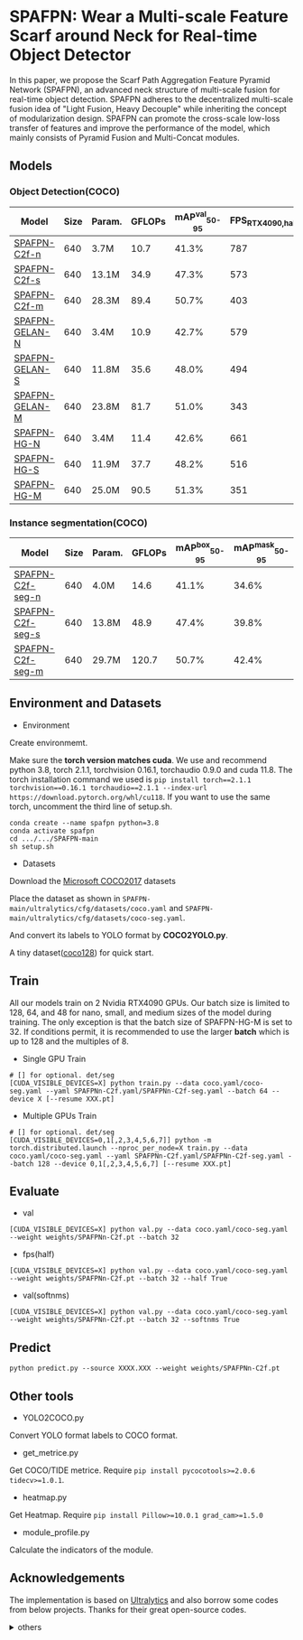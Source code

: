 # SPAFPN: Wear a Multi-scale Feature Scarf around Neck for Real-time Object Detector
In this paper, we propose the Scarf Path Aggregation Feature Pyramid Network (SPAFPN), an advanced neck structure of multi-scale fusion for real-time object detection. SPAFPN adheres to the decentralized multi-scale fusion idea of "Light Fusion, Heavy Decouple" while inheriting the concept of modularization design. SPAFPN can promote the cross-scale low-loss transfer of features and improve the performance of the model, which mainly consists of Pyramid Fusion and Multi-Concat modules.
## Models
### Object Detection(COCO)

|Model|Size|Param.|GFLOPs|mAP<sup>val</sup><sub>50-95</sub>|FPS<sub>RTX4090,half,b32,pytorch</sub>|
|-|-|-|-|-|-|
|[SPAFPN-C2f-n](https://github.com/ztbian-bzt/SPAFPN-assets/releases/download/v0.0.0-beta/SPAFPNn-C2f.pt)|640|3.7M|10.7|41.3%|787|
|[SPAFPN-C2f-s](https://github.com/ztbian-bzt/SPAFPN-assets/releases/download/v0.0.0-beta/SPAFPNs-C2f.pt)|640|13.1M|34.9|47.3%|573|
|[SPAFPN-C2f-m](https://github.com/ztbian-bzt/SPAFPN-assets/releases/download/v0.0.0-beta/SPAFPNm-C2f.pt)|640|28.3M|89.4|50.7%|403|
|[SPAFPN-GELAN-N](https://github.com/ztbian-bzt/SPAFPN-assets/releases/download/v0.0.0-beta/SPAFPNn-GELAN.pt)|640|3.4M|10.9|42.7%|579|
|[SPAFPN-GELAN-S](https://github.com/ztbian-bzt/SPAFPN-assets/releases/download/v0.0.0-beta/SPAFPNs-GELAN.pt)|640|11.8M|35.6|48.0%|494|
|[SPAFPN-GELAN-M](https://github.com/ztbian-bzt/SPAFPN-assets/releases/download/v0.0.0-beta/SPAFPNm-GELAN.pt)|640|23.8M|81.7|51.0%|343|
|[SPAFPN-HG-N](https://github.com/ztbian-bzt/SPAFPN-assets/releases/download/v0.0.0-beta/SPAFPNn-HG.pt)|640|3.4M|11.4|42.6%|661|
|[SPAFPN-HG-S](https://github.com/ztbian-bzt/SPAFPN-assets/releases/download/v0.0.0-beta/SPAFPNs-HG.pt)|640|11.9M|37.7|48.2%|516|
|[SPAFPN-HG-M](https://github.com/ztbian-bzt/SPAFPN-assets/releases/download/v0.0.0-beta/SPAFPNm-HG.pt)|640|25.0M|90.5|51.3%|351|


### Instance segmentation(COCO)
|Model|Size|Param.|GFLOPs|mAP<sup>box</sup><sub>50-95</sub>|mAP<sup>mask</sup><sub>50-95</sub>
|-|-|-|-|-|-|
|[SPAFPN-C2f-seg-n](https://github.com/ztbian-bzt/SPAFPN-assets/releases/download/v0.0.0-beta/SPAFPNn-C2f-seg.pt)|640|4.0M|14.6|41.1%|34.6%|
|[SPAFPN-C2f-seg-s](https://github.com/ztbian-bzt/SPAFPN-assets/releases/download/v0.0.0-beta/SPAFPNs-C2f-seg.pt)|640|13.8M|48.9|47.4%|39.8%|
|[SPAFPN-C2f-seg-m](https://github.com/ztbian-bzt/SPAFPN-assets/releases/download/v0.0.0-beta/SPAFPNm-C2f-seg.pt)|640|29.7M|120.7|50.7%|42.4%|


## Environment and Datasets
- Environment

Create environmemt. 

Make sure the **torch version matches cuda**.
We use and recommend python 3.8,  torch 2.1.1, torchvision 0.16.1, torchaudio 0.9.0 and cuda 11.8.
The torch installation command we used is `pip install torch==2.1.1 torchvision==0.16.1 torchaudio==2.1.1 --index-url https://download.pytorch.org/whl/cu118`. If you want to use the same torch, uncomment the third line of setup.sh.

```
conda create --name spafpn python=3.8
conda activate spafpn
cd .../.../SPAFPN-main
sh setup.sh
```
- Datasets

Download the [Microsoft COCO2017](http://cocodataset.org) datasets

Place the dataset as shown in `SPAFPN-main/ultralytics/cfg/datasets/coco.yaml` and `SPAFPN-main/ultralytics/cfg/datasets/coco-seg.yaml`.

And convert its labels to YOLO format by **COCO2YOLO.py**.

A tiny dataset([coco128](https://github.com/ztbian-bzt/SPAFPN-assets/releases/download/v0.0.0-beta/coco128.rar)) for quick start.


## Train
All our models train on 2 Nvidia RTX4090 GPUs. Our batch size is limited to 128, 64, and 48 for nano, small, and medium sizes of the model during training. The only exception is that the batch size of SPAFPN-HG-M is set to 32. If conditions permit, it is recommended to use the larger **batch** which is up to 128 and the multiples of 8. 

- Single GPU Train
```
# [] for optional. det/seg
[CUDA_VISIBLE_DEVICES=X] python train.py --data coco.yaml/coco-seg.yaml --yaml SPAFPNn-C2f.yaml/SPAFPNn-C2f-seg.yaml --batch 64 --device X [--resume XXX.pt]
```
- Multiple GPUs Train
```
# [] for optional. det/seg
[CUDA_VISIBLE_DEVICES=0,1[,2,3,4,5,6,7]] python -m torch.distributed.launch --nproc_per_node=X train.py --data coco.yaml/coco-seg.yaml --yaml SPAFPNn-C2f.yaml/SPAFPNn-C2f-seg.yaml --batch 128 --device 0,1[,2,3,4,5,6,7] [--resume XXX.pt]
```

## Evaluate
- val
```
[CUDA_VISIBLE_DEVICES=X] python val.py --data coco.yaml/coco-seg.yaml --weight weights/SPAFPNn-C2f.pt --batch 32
```  
- fps(half)
```
[CUDA_VISIBLE_DEVICES=X] python val.py --data coco.yaml/coco-seg.yaml --weight weights/SPAFPNn-C2f.pt --batch 32 --half True
```  
- val(softnms)
```
[CUDA_VISIBLE_DEVICES=X] python val.py --data coco.yaml/coco-seg.yaml --weight weights/SPAFPNn-C2f.pt --batch 32 --softnms True
```

## Predict
```
python predict.py --source XXXX.XXX --weight weights/SPAFPNn-C2f.pt
```

## Other tools
- YOLO2COCO.py

Convert YOLO format labels to COCO format.

- get_metrice.py

Get COCO/TIDE metrice. Require `pip install pycocotools>=2.0.6 tidecv>=1.0.1`.

- heatmap.py

Get Heatmap. Require `pip install Pillow>=10.0.1 grad_cam>=1.5.0`

- module_profile.py

Calculate the indicators of the module.

## Acknowledgements
The implementation is based on [Ultralytics](https://github.com/ultralytics/ultralytics) and also borrow some codes from below projects. Thanks for their great open-source codes.

<details><summary>others</summary>

* [DCN](https://github.com/OpenGVLab/InternImage/tree/master/detection)
* [HGBlock](https://github.com/PaddlePaddle/PaddleClas)
* [GElan](https://github.com/WongKinYiu/yolov9)
* [Dysample](https://github.com/tiny-smart/dysample)

</details>
